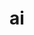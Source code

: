 ---
title: 'ai'
name: 'ai'

content_type: plugin

publisher: kong-inc
description: ''


products:
    - gateway

works_on:
    - on-prem
    - konnect

min_version:
    gateway: '3.12'

topologies:
  on_prem:
    - hybrid
    - db-less
    - traditional
  konnect_deployments:
    - hybrid
    - cloud-gateways
    - serverless


icon: plugin-slug.png # e.g. acme.svg or acme.png

# categories:
#    - traffic-control
---